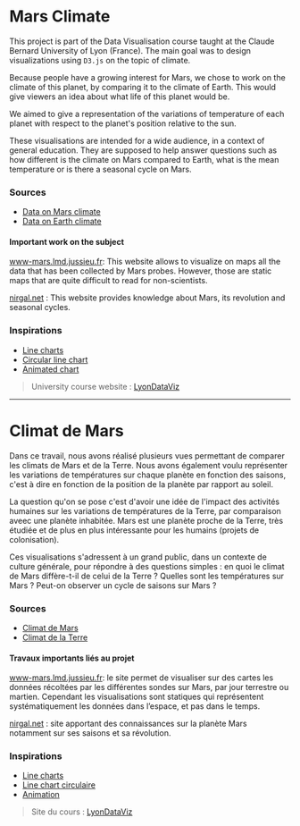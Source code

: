 # Mars Climate

This project is part of the Data Visualisation course taught at the Claude Bernard University of Lyon (France). The main goal was to design visualizations using `D3.js` on the topic of climate.

Because people have a growing interest for Mars, we chose to work on the climate of this planet, by comparing it to the climate of Earth. This would give viewers an idea about what life of this planet would be.

We aimed to give a representation of the variations of temperature of each planet with respect to the planet's position relative to the sun.

These visualisations are intended for a wide audience, in a context of general education. They are supposed to help answer questions such as how different is the climate on Mars compared to Earth, what is the mean temperature or is there a seasonal cycle on Mars.

### Sources
* <a href="http://www-mars.lmd.jussieu.fr/mcd_python/">Data on Mars climate</a></li>
* <a href="https://www.kaggle.com/berkeleyearth/climate-change-earth-surface-temperature-data#GlobalTemperatures.csv">Data on Earth climate</a>

#### Important work on the subject

<a href="http://www-mars.lmd.jussieu.fr/mcd_python/">www-mars.lmd.jussieu.fr</a>: This website allows to visualize on maps all the data that has been collected by Mars probes. However, those are static maps that are quite difficult to read for non-scientists.

<a href="https://www.nirgal.net/saisons.html">nirgal.net</a> : This website provides knowledge about Mars, its revolution and seasonal cycles.


### Inspirations
* <a href="https://blockbuilder.org/gordlea/27370d1eea8464b04538e6d8ced39e89">Line charts</a></li>
* <a href="https://bl.ocks.org/tlfrd/fd6991b2d1947a3cb9e0bd20053899d6">Circular line chart</a>
* <a href="https://blockbuilder.org/is64377/8301cb82bf1b95344b306cee6ff6e409">Animated chart</a></li>

> University course website : <a href="https://lyondataviz.github.io/teaching/lyon1-m2/2018/"><i class="fa fa-link fa-lg"></i> LyonDataViz</a>

---

# Climat de Mars

Dans ce travail, nous avons réalisé plusieurs vues permettant de comparer les climats de Mars et de la Terre. Nous avons également voulu représenter les variations de températures sur chaque planète en fonction des saisons, c'est à dire en fonction de la position de la planète par rapport au soleil.

La question qu'on se pose c'est d'avoir une idée de l'impact des activités humaines sur les variations de températures de la Terre, par comparaison aveec une planète inhabitée. Mars est une planète proche de la Terre, très étudiée et de plus en plus intéressante pour les humains (projets de colonisation).

Ces visualisations s'adressent à un grand public, dans un contexte de culture générale, pour répondre à des questions simples : en quoi le climat de Mars diffère-t-il de celui de la Terre ? Quelles sont les températures sur Mars ? Peut-on observer un cycle de saisons sur Mars ?

### Sources
* <a href="http://www-mars.lmd.jussieu.fr/mcd_python/">Climat de Mars</a></li>
* <a href="https://www.kaggle.com/berkeleyearth/climate-change-earth-surface-temperature-data#GlobalTemperatures.csv">Climat de la Terre</a>

#### Travaux importants liés au projet

<a href="http://www-mars.lmd.jussieu.fr/mcd_python/">www-mars.lmd.jussieu.fr</a>: le site permet de visualiser sur des cartes les données récoltées par les différentes sondes sur Mars, par jour terrestre ou martien. Cependant les visualisations sont statiques qui représentent systématiquement les données dans l’espace, et pas dans le temps.

<a href="https://www.nirgal.net/saisons.html">nirgal.net</a> : site apportant des connaissances sur la planète Mars notamment sur ses saisons et sa révolution.


### Inspirations
* <a href="https://blockbuilder.org/gordlea/27370d1eea8464b04538e6d8ced39e89">Line charts</a></li>
* <a href="https://bl.ocks.org/tlfrd/fd6991b2d1947a3cb9e0bd20053899d6">Line chart circulaire</a>
* <a href="https://blockbuilder.org/is64377/8301cb82bf1b95344b306cee6ff6e409">Animation</a></li>

> Site du cours : <a href="https://lyondataviz.github.io/teaching/lyon1-m2/2018/"><i class="fa fa-link fa-lg"></i> LyonDataViz</a>
